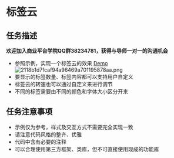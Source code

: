 # 标签云

## 任务描述
**欢迎加入商业平台学院QQ群38234781，获得与导师一对一的沟通机会**

* 参照示例，实现一个标签云的效果 [Demo](http://dynamicguy.github.io/tagcloud/)
![2118b1d7fcaf94a96469a701195878aa.png](https://ooo.0o0.ooo/2017/04/24/58fd60b22a49b.png)
* 要显示的标签数量、标签内容都可以支持用户自定义
* 标签云的转速也可以通过自定义来进行调节
* 不同的标签需要由不同的颜色和字体大小区分开来

## 任务注意事项
* 示例仅为参考，样式及交互方式不需要完全实现一致
* 请注意代码风格的整齐、优雅
* 代码中含有必要的注释
* 可以合理使用第三方框架、类库，但不可直接使用现成的功能库